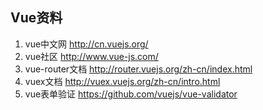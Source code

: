 ## Vue资料
1. vue中文网        http://cn.vuejs.org/
2. vue社区          http://www.vue-js.com/
3. vue-router文档   http://router.vuejs.org/zh-cn/index.html
4. vuex文档         http://vuex.vuejs.org/zh-cn/intro.html
5. vue表单验证      https://github.com/vuejs/vue-validator
